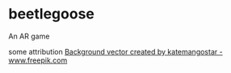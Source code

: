 # beetlegoose
An AR game

some attribution
<a href="https://www.freepik.com/free-photos-vectors/background">Background vector created by katemangostar - www.freepik.com</a>
